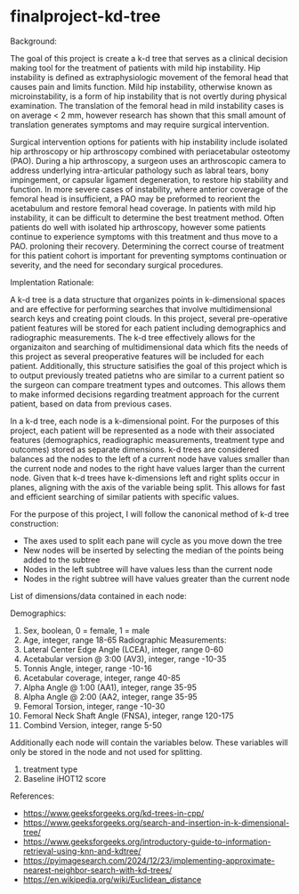 # finalproject-kd-tree

Background:

The goal of this project is create a k-d tree that serves as a clinical decision making tool for the treatment of patients with mild hip instability. Hip instability is defined as extraphysiologic movement of the femoral head that causes pain and limits function. Mild hip instability, otherwise known as microinstability, is a form of hip instability that is not overtly during physical examination. The translation of the femoral head in mild instability cases is on average < 2 mm, however research has shown that this small amount of translation generates symptoms and may require surgical intervention. 

Surgical intervention options for patients with hip instability include isolated hip arthroscopy or hip arthroscopy combined with periacetabular osteotomy (PAO). During a hip arthroscopy, a surgeon uses an arthroscopic camera to address underlying intra-articular pathology such as labral tears, bony impingement, or capsular ligament degeneration, to restore hip stability and function. In more severe cases of instability, where anterior coverage of the femoral head is insufficient, a PAO may be preformed to reorient the acetabulum and restore femoral head coverage. In patients with mild hip instability, it can be difficult to determine the best treatment method. Often patients do well with isolated hip arthroscopy, however some patients continue to experience symptoms with this treatment and thus move to a PAO. proloning their recovery. Determining the correct course of treatment for this patient cohort is important for preventing symptoms continuation or severity, and the need for secondary surgical procedures. 

Implentation Rationale: 

A k-d tree is a data structure that organizes points in k-dimensional spaces and are effective for performing searches that involve multidimensional search keys and creating point clouds. In this project, several pre-operative patient features will be stored for each patient including demographics and radiographic measurements. The k-d tree effectively allows for the organizaiton and searching of multidimensional data which fits the needs of this project as several preoperative features will be included for each patient. Additionally, this structure satisifies the goal of this project which is to output previously treated patietns who are similar to a current patient so the surgeon can compare treatment types and outcomes. This allows them to make informed decisions regarding treatment approach for the current patient, based on data from previous cases. 

In a k-d tree, each node is a k-dimensional point. For the purposes of this project, each patient will be represented as a node with their associated features (demographics, readiographic measurements, treatment type and outcomes) stored as separate dimensions. k-d trees are considered balances ad the nodes to the left of a current node have values smaller than the current node and nodes to the right have values larger than the current node. Given that k-d trees have k-dimensions left and right splits occur in planes, aligning with the axis of the variable being split. This allows for fast and efficient searching of similar patients with specific values.

For the purpose of this project, I will follow the canonical method of k-d tree construction:

- The axes used to split each pane will cycle as you move down the tree 
- New nodes will be inserted by selecting the median of the points being added to the subtree 
- Nodes in the left subtree will have values less than the current node 
- Nodes in the right subtree will have values greater than the current node

List of dimensions/data contained in each node:

Demographics:
1. Sex, boolean, 0 = female, 1 = male
2. Age, integer, range 18-65
Radiographic Measurements:
3. Lateral Center Edge Angle (LCEA), integer, range 0-60
4. Acetabular version @ 3:00 (AV3), integer, range -10-35
5. Tonnis Angle, integer, range -10-16
6. Acetabular coverage, integer, range 40-85
7. Alpha Angle @ 1:00 (AA1), integer, range 35-95
8. Alpha Angle @ 2:00 (AA2, integer, range 35-95
9. Femoral Torsion, integer, range -10-30
10. Femoral Neck Shaft Angle (FNSA), integer, range 120-175
11. Combind Version, integer, range 5-50

Additionally each node will contain the variables below. These variables will only be stored in the node and not used for splitting. 
1. treatment type
2. Baseline iHOT12 score 



References: 
- https://www.geeksforgeeks.org/kd-trees-in-cpp/
- https://www.geeksforgeeks.org/search-and-insertion-in-k-dimensional-tree/
- https://www.geeksforgeeks.org/introductory-guide-to-information-retrieval-using-knn-and-kdtree/
- https://pyimagesearch.com/2024/12/23/implementing-approximate-nearest-neighbor-search-with-kd-trees/
- https://en.wikipedia.org/wiki/Euclidean_distance
